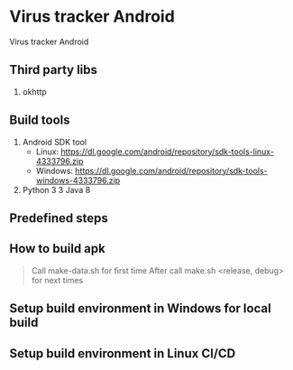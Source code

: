 # Virus tracker Android

Virus tracker Android

## Third party libs
1. okhttp

## Build tools
1. Android SDK tool
    - Linux: https://dl.google.com/android/repository/sdk-tools-linux-4333796.zip
    - Windows: https://dl.google.com/android/repository/sdk-tools-windows-4333796.zip
2. Python 3
3 Java 8
    
## Predefined steps
    
## How to build apk
> Call make-data.sh for first time
> After call make.sh <release, debug> for next times


## Setup build environment in Windows for local build

## Setup build environment in Linux CI/CD